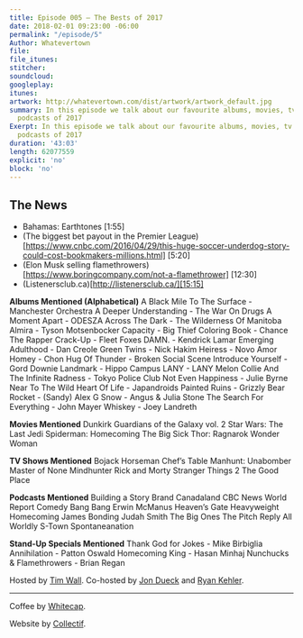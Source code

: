 ```yaml
---
title: Episode 005 – The Bests of 2017
date: 2018-02-01 09:23:00 -06:00
permalink: "/episode/5"
Author: Whatevertown
file: 
file_itunes: 
stitcher: 
soundcloud: 
googleplay: 
itunes: 
artwork: http://whatevertown.com/dist/artwork/artwork_default.jpg
summary: In this episode we talk about our favourite albums, movies, tv shows, and
  podcasts of 2017
Exerpt: In this episode we talk about our favourite albums, movies, tv shows, and
  podcasts of 2017
duration: '43:03'
length: 62077559
explicit: 'no'
block: 'no'
---
```


## The News
- Bahamas: Earthtones [1:55]
- (The biggest bet payout in the Premier League)[https://www.cnbc.com/2016/04/29/this-huge-soccer-underdog-story-could-cost-bookmakers-millions.html] [5:20]
- (Elon Musk selling flamethrowers)[https://www.boringcompany.com/not-a-flamethrower] [12:30]
- (Listenersclub.ca)[http://listenersclub.ca/][15:15]

**Albums Mentioned (Alphabetical)**
A Black Mile To The Surface - Manchester Orchestra
A Deeper Understanding - The War On Drugs
A Moment Apart - ODESZA
Across The Dark - The Wilderness Of Manitoba
Almira - Tyson Motsenbocker
Capacity - Big Thief
Coloring Book - Chance The Rapper Crack-Up - Fleet Foxes
DAMN. - Kendrick Lamar
Emerging Adulthood - Dan Creole
Green Twins - Nick Hakim
Heiress - Novo Amor
Homey - Chon
Hug Of Thunder - Broken Social Scene
Introduce Yourself - Gord Downie
Landmark - Hippo Campus
LANY - LANY
Melon Collie And The Infinite Radness - Tokyo Police Club
Not Even Happiness - Julie Byrne
Near To The Wild Heart Of Life - Japandroids
Painted Ruins - Grizzly Bear
Rocket - (Sandy) Alex G
Snow - Angus & Julia Stone
The Search For Everything - John Mayer
Whiskey - Joey Landreth

**Movies Mentioned**
Dunkirk
Guardians of the Galaxy vol. 2
Star Wars: The Last Jedi
Spiderman: Homecoming
The Big Sick
Thor: Ragnarok
Wonder Woman

**TV Shows Mentioned**
Bojack Horseman
Chef’s Table
Manhunt: Unabomber
Master of None
Mindhunter
Rick and Morty
Stranger Things 2
The Good Place

**Podcasts Mentioned**
Building a Story Brand
Canadaland
CBC News World Report
Comedy Bang Bang
Erwin McManus
Heaven’s Gate
Heavyweight
Homecoming
James Bonding
Judah Smith
The Big Ones
The Pitch
Reply All
Worldly
S-Town
Spontaneanation

**Stand-Up Specials Mentioned**
Thank God for Jokes - Mike Birbiglia
Annihilation - Patton Oswald
Homecoming King - Hasan Minhaj
Nunchucks & Flamethrowers - Brian Regan

Hosted by [Tim Wall](https://twitter.com/timjosephwall). Co-hosted by [Jon Dueck](https://twitter.com/jondueck) and [Ryan Kehler](https://twitter.com/ryankehler).

---

Coffee by [Whitecap](http://drinkwhitecap.com/).

Website by [Collectif](http://collectif.co).
